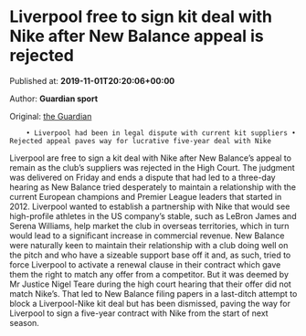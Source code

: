 
# Liverpool free to sign kit deal with Nike after New Balance appeal is rejected

Published at: **2019-11-01T20:20:06+00:00**

Author: **Guardian sport**

Original: [the Guardian](https://www.theguardian.com/football/2019/nov/01/liverpool-free-to-sign-kit-deal-with-nike-after-new-balance-appeal-is-rejected-football)


        • Liverpool had been in legal dispute with current kit suppliers • Rejected appeal paves way for lucrative five-year deal with Nike
      
Liverpool are free to sign a kit deal with Nike after New Balance’s appeal to remain as the club’s suppliers was rejected in the High Court.
The judgment was delivered on Friday and ends a dispute that had led to a three-day hearing as New Balance tried desperately to maintain a relationship with the current European champions and Premier League leaders that started in 2012.
Liverpool wanted to establish a partnership with Nike that would see high-profile athletes in the US company’s stable, such as LeBron James and Serena Williams, help market the club in overseas territories, which in turn would lead to a significant increase in commercial revenue.
New Balance were naturally keen to maintain their relationship with a club doing well on the pitch and who have a sizeable support base off it and, as such, tried to force Liverpool to activate a renewal clause in their contract which gave them the right to match any offer from a competitor. But it was deemed by Mr Justice Nigel Teare during the high court hearing that their offer did not match Nike’s.
That led to New Balance filing papers in a last-ditch attempt to block a Liverpool-Nike kit deal but has been dismissed, paving the way for Liverpool to sign a five-year contract with Nike from the start of next season.
